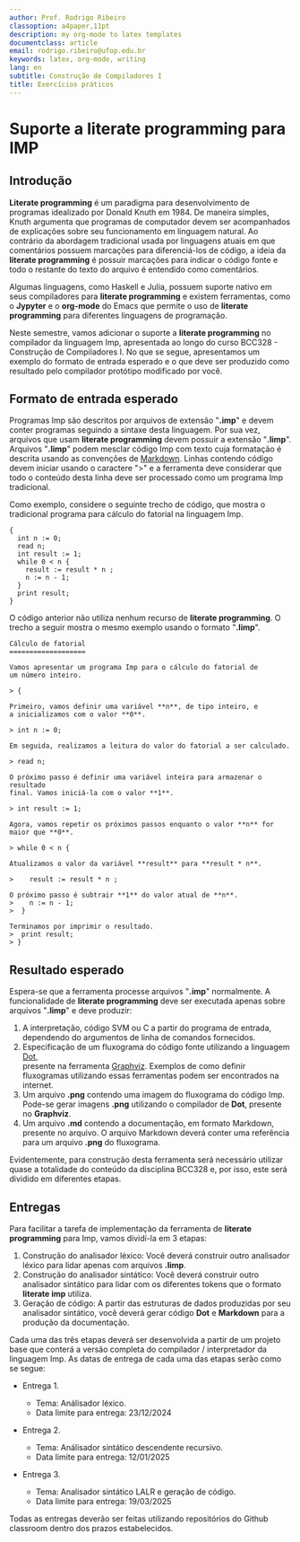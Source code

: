 ```yaml
---
author: Prof. Rodrigo Ribeiro
classoption: a4paper,11pt
description: my org-mode to latex templates
documentclass: article
email: rodrigo.ribeiro@ufop.edu.br
keywords: latex, org-mode, writing
lang: en
subtitle: Construção de Compiladores I
title: Exercícios práticos
---
```


Suporte a literate programming para IMP
=======================================


Introdução
----------

**Literate programming** é um paradigma para desenvolvimento de programas
idealizado por Donald Knuth em 1984. De maneira simples, Knuth argumenta 
que programas de computador devem ser acompanhados de explicações sobre
seu funcionamento em linguagem natural. Ao contrário da abordagem tradicional
usada por linguagens atuais em que comentários possuem marcações para 
diferenciá-los de código, a ideia da **literate programming** é possuir 
marcações para indicar o código fonte e todo o restante do texto do arquivo é
entendido como comentários. 

Algumas linguagens, como Haskell e Julia, possuem suporte nativo em seus 
compiladores para **literate programming** e existem ferramentas, como o 
**Jypyter** e o **org-mode** do Emacs que permite o uso de 
**literate programming** para diferentes linguagens de programação.

Neste semestre, vamos adicionar o suporte a **literate programming** no 
compilador da linguagem Imp, apresentada ao longo do curso BCC328 - 
Construção de Compiladores I. No que se segue, apresentamos um exemplo 
do formato de entrada esperado e o que deve ser produzido como resultado
pelo compilador protótipo modificado por você.

Formato de entrada esperado
---------------------------

Programas Imp são descritos por arquivos de extensão "**.imp**" e devem 
conter programas seguindo a sintaxe desta linguagem. Por sua vez, 
arquivos que usam **literate programming** devem possuir a 
extensão "**.limp**". Arquivos "**.limp**" podem mesclar código 
Imp com texto cuja formatação é descrita usando as convenções de 
[Markdown](https://www.markdownguide.org/basic-syntax/). Linhas contendo 
código devem iniciar usando o caractere ">" e a ferramenta deve 
considerar que todo o conteúdo desta linha deve ser processado 
como um programa Imp tradicional.

Como exemplo, considere o seguinte trecho de código, que mostra o 
tradicional programa para cálculo do fatorial na linguagem Imp.

```
{
  int n := 0;
  read n;
  int result := 1;
  while 0 < n {
    result := result * n ;
    n := n - 1;
  }
  print result;
}
```

O código anterior não utiliza nenhum recurso de **literate programming**. 
O trecho a seguir mostra o mesmo exemplo usando o formato "**.limp**".

```
Cálculo de fatorial
===================

Vamos apresentar um programa Imp para o cálculo do fatorial de 
um número inteiro.

> {

Primeiro, vamos definir uma variável **n**, de tipo inteiro, e 
a inicializamos com o valor **0**.

> int n := 0;

Em seguida, realizamos a leitura do valor do fatorial a ser calculado.

> read n;

O próximo passo é definir uma variável inteira para armazenar o resultado
final. Vamos iniciá-la com o valor **1**.

> int result := 1;

Agora, vamos repetir os próximos passos enquanto o valor **n** for maior que **0**.

> while 0 < n {

Atualizamos o valor da variável **result** para **result * n**. 

>    result := result * n ;

O próximo passo é subtrair **1** do valor atual de **n**.
>    n := n - 1;
>  }

Terminamos por imprimir o resultado.
>  print result;
> }
```

Resultado esperado
-------------------

Espera-se que a ferramenta processe arquivos "**.imp**" normalmente. 
A funcionalidade de **literate programming** deve ser executada apenas 
sobre arquivos "**.limp**" e deve produzir:

1. A interpretação, código SVM ou C a partir do programa de entrada,
   dependendo do argumentos de linha de comandos fornecidos.
2. Especificação de um fluxograma do código fonte utilizando a 
   linguagem [Dot](https://graphviz.org/doc/info/lang.html),  
   presente na ferramenta [Graphviz](https://graphviz.org/). Exemplos
   de como definir fluxogramas utilizando essas ferramentas podem 
   ser encontrados na internet.
3. Um arquivo **.png** contendo uma imagem do fluxograma do código 
   Imp. Pode-se gerar imagens **.png** utilizando o compilador 
   de **Dot**, presente no **Graphviz**.
4. Um arquivo **.md** contendo a documentação, em formato Markdown, 
   presente no arquivo. O arquivo Markdown deverá conter uma referência 
   para um arquivo **.png** do fluxograma.
   
Evidentemente, para construção desta ferramenta será necessário utilizar 
quase a totalidade do conteúdo da disciplina BCC328 e, por isso, este 
será dividido em diferentes etapas.

Entregas
--------

Para facilitar a tarefa de implementação da ferramenta de 
**literate programming** para Imp, vamos dividí-la em 3 etapas:

1. Construção do analisador léxico: Você deverá construir outro analisador 
   léxico para lidar apenas com arquivos **.limp**. 
2. Construção do analisador sintático: Você deverá construir outro   
   analisador 
   sintático para lidar com os diferentes tokens que o formato 
   **literate imp** utiliza.
3. Geração de código: A partir das estruturas de dados produzidas por seu 
   analisador sintático, você deverá gerar código **Dot** e **Markdown** para 
   a produção da documentação.
   
Cada uma das três etapas deverá ser desenvolvida a partir de um projeto 
base que conterá a versão completa do compilador / interpretador 
da linguagem Imp. As datas de entrega de cada uma das etapas serão 
como se segue:

* Entrega 1.
  * Tema: Análisador léxico.
  * Data limite para entrega: 23/12/2024

* Entrega 2. 
  * Tema: Análisador sintático descendente recursivo.
  * Data limite para entrega: 12/01/2025
    
* Entrega 3.
  * Tema: Analisador sintático LALR e geração de código.
  * Data limite para entrega: 19/03/2025

Todas as entregas deverão ser feitas utilizando repositórios do Github classroom
dentro dos prazos estabelecidos.


